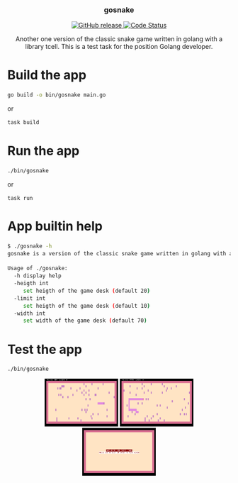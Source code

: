 <p align="center">
  <h3 align="center">gosnake</h3>
  <p align="center">
    <a href="https://github.com/streamdp/gosnake/releases/latest">
      <img alt="GitHub release" src="https://img.shields.io/github/v/release/streamdp/gosnake.svg?logo=github&style=flat-square">
    </a>
    <a href="https://goreportcard.com/report/github.com/streamdp/gosnake">
      <img src="https://goreportcard.com/badge/github.com/streamdp/gosnake" alt="Code Status" />
    </a>
  </p>
</p>
<p align="center">
Another one version of the classic snake game written in golang with a library tcell. This is a test task for the position Golang developer.
</p>

# Build the app

```bash
go build -o bin/gosnake main.go
```

or

```bash
task build
```

# Run the app

```bash
./bin/gosnake
```

or

```
task run
```

# App builtin help

```bash
$ ./gosnake -h
gosnake is a version of the classic snake game written in golang with a library tcell.

Usage of ./gosnake:
  -h display help
  -heigth int
     set heigth of the game desk (default 20)
  -limit int
     set heigth of the game desk (default 10)
  -width int
     set width of the game desk (default 70)
```

# Test the app

```bash
./bin/gosnake                                                      
```

<p align="center" width="100%">
<img width="33%" src="assets/app_screenshot_2.png">
<img width="33%" src="assets/app_screenshot_3.png">
<img width="33%" src="assets/app_screenshot_4.png">
</p>
